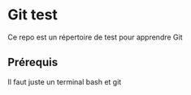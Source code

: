 # Git test

Ce repo est un répertoire de test pour apprendre Git

## Prérequis

Il faut juste un terminal bash et git